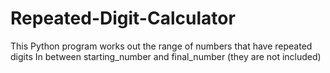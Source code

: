 # Repeated-Digit-Calculator
This Python program works out the range of numbers that have repeated digits
In between starting_number and final_number (they are not included)

